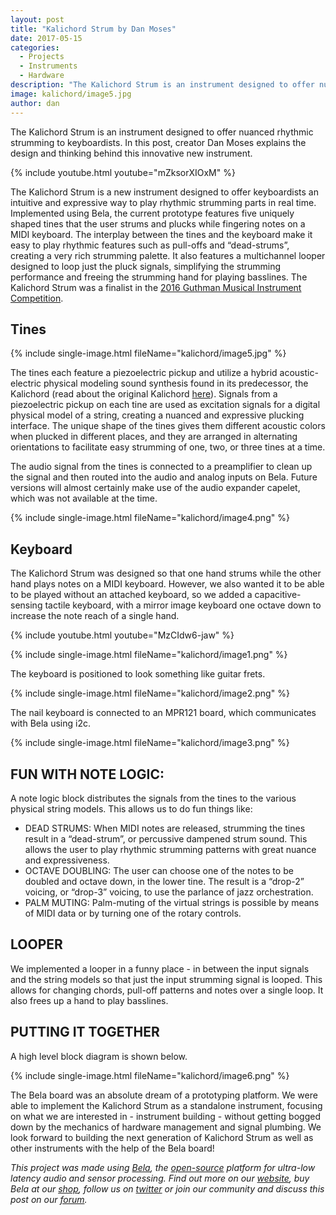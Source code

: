 ```yaml
---
layout: post
title: "Kalichord Strum by Dan Moses"
date: 2017-05-15
categories:
  - Projects
  - Instruments
  - Hardware
description: "The Kalichord Strum is an instrument designed to offer nuanced rhythmic strumming to keyboardists."
image: kalichord/image5.jpg
author: dan
---
```

 
The Kalichord Strum is an instrument designed to offer nuanced rhythmic strumming to keyboardists.  In this post, creator Dan Moses explains the design and thinking behind this innovative new instrument.

{% include youtube.html youtube="mZksorXIOxM" %}

The Kalichord Strum is a new instrument designed to offer keyboardists an intuitive and expressive way to play rhythmic strumming parts in real time.  Implemented using Bela, the current prototype features five uniquely shaped tines that the user strums and plucks while fingering notes on a MIDI keyboard.  The interplay between the tines and the keyboard make it easy to play rhythmic features such as pull-offs and  “dead-strums”, creating a very rich strumming palette.  It also features a multichannel looper designed to loop just the pluck signals, simplifying the strumming performance and freeing the strumming hand for playing basslines. The Kalichord Strum was a finalist in the [2016 Guthman Musical Instrument Competition](https://guthman.gatech.edu/).

## Tines

{% include single-image.html fileName="kalichord/image5.jpg" %}

The tines each feature a piezoelectric pickup and utilize a hybrid acoustic-electric physical modeling sound synthesis found in its predecessor, the Kalichord (read about the original Kalichord [here](http://bit.ly/kalichord)).  Signals from a piezoelectric pickup on each tine are used as excitation signals for a digital physical model of a string, creating a nuanced and expressive plucking interface.  The unique shape of the tines gives them different acoustic colors when plucked in different places, and they are arranged in alternating orientations to facilitate easy strumming of one, two, or three tines at a time.  

The audio signal from the tines is connected to a preamplifier to clean up the signal and then routed into the audio and analog inputs on Bela.  Future versions will almost certainly make use of the audio expander capelet, which was not available at the time.

{% include single-image.html fileName="kalichord/image4.png" %}

## Keyboard

The Kalichord Strum was designed so that one hand strums while the other hand plays notes on a MIDI keyboard.  However, we also wanted it to be able to be played without an attached keyboard, so we added a capacitive-sensing tactile keyboard, with a mirror image keyboard one octave down to increase the note reach of a single hand.

{% include youtube.html youtube="MzCIdw6-jaw" %}

{% include single-image.html fileName="kalichord/image1.png" %}

The keyboard is positioned to look something like guitar frets.

{% include single-image.html fileName="kalichord/image2.png" %}

The nail keyboard is connected to an MPR121 board, which communicates with Bela using i2c.

{% include single-image.html fileName="kalichord/image3.png" %}

## FUN WITH NOTE LOGIC:

A note logic block distributes the signals from the tines to the various physical string models.  This allows us to do fun things like:

* DEAD STRUMS: When MIDI notes are released, strumming the tines result in a “dead-strum”, or percussive dampened strum sound.  This allows the user to play rhythmic strumming patterns with great nuance and expressiveness.
* OCTAVE DOUBLING: The user can choose one of the notes to be doubled and octave down, in the lower tine.  The result is a “drop-2” voicing, or “drop-3” voicing, to use the parlance of jazz orchestration.
* PALM MUTING: Palm-muting of the virtual strings is possible by means of MIDI data or by turning one of the rotary controls.

## LOOPER

We implemented a looper in a funny place - in between the input signals and the string models so that just the input strumming signal is looped.  This allows for changing chords, pull-off patterns and notes over a single loop.  It also frees up a hand to play basslines.

## PUTTING IT TOGETHER

A high level block diagram is shown below.

{% include single-image.html fileName="kalichord/image6.png" %}

The Bela board was an absolute dream of a prototyping platform.  We were able to implement the Kalichord Strum as a standalone instrument, focusing on what we are interested in - instrument building - without getting bogged down by the mechanics of hardware management and signal plumbing.  We look forward to building the next generation of Kalichord Strum as well as other instruments with the help of the Bela board!

*This project was made using [Bela](http://bela.io), the [open-source](https://github.com/BelaPlatform/Bela) platform for ultra-low latency audio and sensor processing. Find out more on our [website](http://bela.io), buy Bela at our [shop](https://shop.bela.io), follow us on [twitter](https://twitter.com/BelaPlatform) or join our community and discuss this post on our [forum](https://forum.bela.io).*
